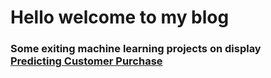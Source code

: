 <h1> Hello welcome to my blog

<h3> Some exiting machine learning projects on display 
<br>
<a href="https://github.com/NikhilKorati/Predicting-Customer-Purchase"> Predicting Customer Purchase

